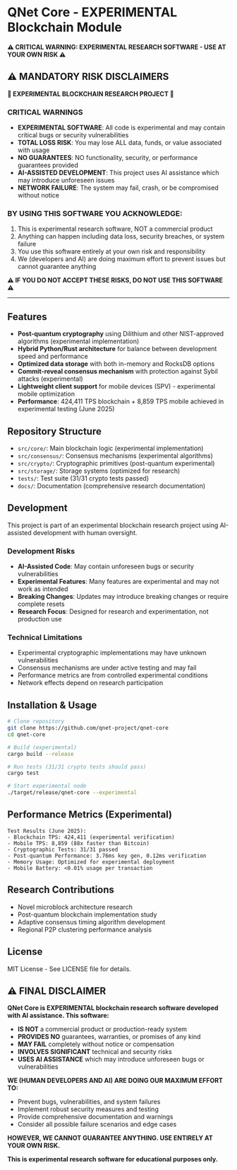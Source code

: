 # QNet Core - EXPERIMENTAL Blockchain Module

**⚠️ CRITICAL WARNING: EXPERIMENTAL RESEARCH SOFTWARE - USE AT YOUR OWN RISK ⚠️**

## ⚠️ **MANDATORY RISK DISCLAIMERS**

**🚨 EXPERIMENTAL BLOCKCHAIN RESEARCH PROJECT 🚨**

### **CRITICAL WARNINGS**
- **EXPERIMENTAL SOFTWARE**: All code is experimental and may contain critical bugs or security vulnerabilities
- **TOTAL LOSS RISK**: You may lose ALL data, funds, or value associated with usage
- **NO GUARANTEES**: NO functionality, security, or performance guarantees provided
- **AI-ASSISTED DEVELOPMENT**: This project uses AI assistance which may introduce unforeseen issues
- **NETWORK FAILURE**: The system may fail, crash, or be compromised without notice

### **BY USING THIS SOFTWARE YOU ACKNOWLEDGE:**
1. This is experimental research software, NOT a commercial product
2. Anything can happen including data loss, security breaches, or system failure
3. You use this software entirely at your own risk and responsibility
4. We (developers and AI) are doing maximum effort to prevent issues but cannot guarantee anything

**⚠️ IF YOU DO NOT ACCEPT THESE RISKS, DO NOT USE THIS SOFTWARE ⚠️**

---

## Features

- **Post-quantum cryptography** using Dilithium and other NIST-approved algorithms (experimental implementation)
- **Hybrid Python/Rust architecture** for balance between development speed and performance
- **Optimized data storage** with both in-memory and RocksDB options
- **Commit-reveal consensus mechanism** with protection against Sybil attacks (experimental)
- **Lightweight client support** for mobile devices (SPV) - experimental mobile optimization
- **Performance**: 424,411 TPS blockchain + 8,859 TPS mobile achieved in experimental testing (June 2025)

## Repository Structure

- `src/core/`: Main blockchain logic (experimental implementation)
- `src/consensus/`: Consensus mechanisms (experimental algorithms)
- `src/crypto/`: Cryptographic primitives (post-quantum experimental)
- `src/storage/`: Storage systems (optimized for research)
- `tests/`: Test suite (31/31 crypto tests passed)
- `docs/`: Documentation (comprehensive research documentation)

## Development

This project is part of an experimental blockchain research project using AI-assisted development with human oversight. 

### **Development Risks**
- **AI-Assisted Code**: May contain unforeseen bugs or security vulnerabilities
- **Experimental Features**: Many features are experimental and may not work as intended
- **Breaking Changes**: Updates may introduce breaking changes or require complete resets
- **Research Focus**: Designed for research and experimentation, not production use

### **Technical Limitations**
- Experimental cryptographic implementations may have unknown vulnerabilities
- Consensus mechanisms are under active testing and may fail
- Performance metrics are from controlled experimental conditions
- Network effects depend on research participation

## Installation & Usage

```bash
# Clone repository
git clone https://github.com/qnet-project/qnet-core
cd qnet-core

# Build (experimental)
cargo build --release

# Run tests (31/31 crypto tests should pass)
cargo test

# Start experimental node
./target/release/qnet-core --experimental
```

## Performance Metrics (Experimental)

```
Test Results (June 2025):
- Blockchain TPS: 424,411 (experimental verification)
- Mobile TPS: 8,859 (88x faster than Bitcoin)
- Cryptographic Tests: 31/31 passed
- Post-quantum Performance: 3.76ms key gen, 0.12ms verification
- Memory Usage: Optimized for experimental deployment
- Mobile Battery: <0.01% usage per transaction
```

## Research Contributions

- Novel microblock architecture research
- Post-quantum blockchain implementation study
- Adaptive consensus timing algorithm development
- Regional P2P clustering performance analysis

## License

MIT License - See LICENSE file for details.

## ⚠️ **FINAL DISCLAIMER**

**QNet Core is EXPERIMENTAL blockchain research software developed with AI assistance. This software:**

- **IS NOT** a commercial product or production-ready system
- **PROVIDES NO** guarantees, warranties, or promises of any kind
- **MAY FAIL** completely without notice or compensation
- **INVOLVES SIGNIFICANT** technical and security risks
- **USES AI ASSISTANCE** which may introduce unforeseen bugs or vulnerabilities

**WE (HUMAN DEVELOPERS AND AI) ARE DOING OUR MAXIMUM EFFORT TO:**
- Prevent bugs, vulnerabilities, and system failures
- Implement robust security measures and testing
- Provide comprehensive documentation and warnings
- Consider all possible failure scenarios and edge cases

**HOWEVER, WE CANNOT GUARANTEE ANYTHING. USE ENTIRELY AT YOUR OWN RISK.**

**This is experimental research software for educational purposes only.**